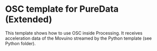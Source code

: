 # OSC template for PureData (Extended)

This template shows how to use OSC inside Processing. It receives acceleration data of the Movuino streamed by the Python template (see Python folder).
